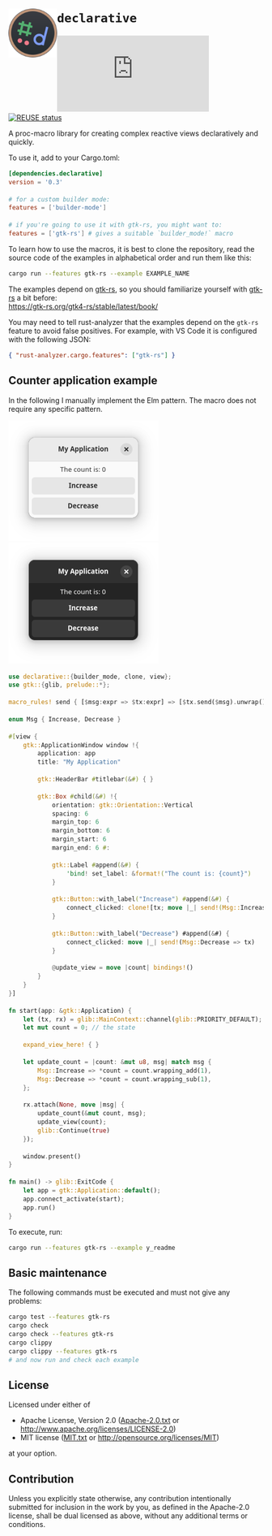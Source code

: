 <!--
	SPDX-FileCopyrightText: 2023 Eduardo Javier Alvarado Aarón <eduardo.javier.alvarado.aaron@gmail.com>
	
	SPDX-License-Identifier: CC-BY-SA-4.0
-->

# <img src="logo.svg" width="96" align="left"/> `declarative`

[![Matrix](https://img.shields.io/matrix/declarative-rs:matrix.org?color=6081D4&label=matrix)](https://matrix.to/#/#declarative-rs:matrix.org)
[![REUSE status](https://api.reuse.software/badge/github.com/ejaa3/declarative)](https://api.reuse.software/info/github.com/ejaa3/declarative)

A proc-macro library for creating complex reactive views declaratively and quickly.

To use it, add to your Cargo.toml:

~~~ toml
[dependencies.declarative]
version = '0.3'

# for a custom builder mode:
features = ['builder-mode']

# if you're going to use it with gtk-rs, you might want to:
features = ['gtk-rs'] # gives a suitable `builder_mode!` macro
~~~

To learn how to use the macros, it is best to clone the repository, read the source code of the examples in alphabetical order and run them like this:

~~~ bash
cargo run --features gtk-rs --example EXAMPLE_NAME
~~~

The examples depend on [gtk-rs], so you should familiarize yourself with [gtk-rs] a bit before:  
https://gtk-rs.org/gtk4-rs/stable/latest/book/

[gtk-rs]: https://gtk-rs.org

You may need to tell rust-analyzer that the examples depend on the `gtk-rs` feature to avoid false positives.
For example, with VS Code it is configured with the following JSON:

~~~ JSON
{ "rust-analyzer.cargo.features": ["gtk-rs"] }
~~~

## Counter application example

In the following I manually implement the Elm pattern. The macro does not require any specific pattern.

![Light theme app screenshot](light.png)
![Dark theme app screenshot](dark.png)

~~~ rust
use declarative::{builder_mode, clone, view};
use gtk::{glib, prelude::*};

macro_rules! send { [$msg:expr => $tx:expr] => [$tx.send($msg).unwrap()] }

enum Msg { Increase, Decrease }

#[view {
    gtk::ApplicationWindow window !{
        application: app
        title: "My Application"

        gtk::HeaderBar #titlebar(&#) { }

        gtk::Box #child(&#) !{
            orientation: gtk::Orientation::Vertical
            spacing: 6
            margin_top: 6
            margin_bottom: 6
            margin_start: 6
            margin_end: 6 #:

            gtk::Label #append(&#) {
                'bind! set_label: &format!("The count is: {count}")
            }

            gtk::Button::with_label("Increase") #append(&#) {
                connect_clicked: clone![tx; move |_| send!(Msg::Increase => tx)]
            }

            gtk::Button::with_label("Decrease") #append(&#) {
                connect_clicked: move |_| send!(Msg::Decrease => tx)
            }

            @update_view = move |count| bindings!()
        }
    }
}]

fn start(app: &gtk::Application) {
    let (tx, rx) = glib::MainContext::channel(glib::PRIORITY_DEFAULT);
    let mut count = 0; // the state

    expand_view_here! { }

    let update_count = |count: &mut u8, msg| match msg {
        Msg::Increase => *count = count.wrapping_add(1),
        Msg::Decrease => *count = count.wrapping_sub(1),
    };

    rx.attach(None, move |msg| {
        update_count(&mut count, msg);
        update_view(count);
        glib::Continue(true)
    });

    window.present()
}

fn main() -> glib::ExitCode {
    let app = gtk::Application::default();
    app.connect_activate(start);
    app.run()
}
~~~

To execute, run:

~~~ bash
cargo run --features gtk-rs --example y_readme
~~~

## Basic maintenance

The following commands must be executed and must not give any problems:

~~~ bash
cargo test --features gtk-rs
cargo check
cargo check --features gtk-rs
cargo clippy
cargo clippy --features gtk-rs
# and now run and check each example
~~~

## License

Licensed under either of

* Apache License, Version 2.0 ([Apache-2.0.txt](LICENSES/Apache-2.0.txt) or http://www.apache.org/licenses/LICENSE-2.0)
* MIT license ([MIT.txt](LICENSES/MIT.txt) or http://opensource.org/licenses/MIT)

at your option.

## Contribution

Unless you explicitly state otherwise, any contribution intentionally submitted
for inclusion in the work by you, as defined in the Apache-2.0 license, shall be
dual licensed as above, without any additional terms or conditions.
